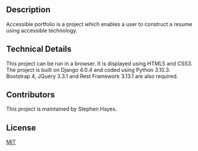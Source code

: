 ## Description

Accessible portfolio is a project which enables a user to construct a resume using accessible technology.

## Technical Details

This project can be run in a browser. It is displayed using HTML5 and CSS3. The project is built on Django 4.0.4 and coded using Python 3.10.3. Bootstrap 4, JQuery 3.3.1 and Rest Framework 3.13.1 are also required.

## Contributors

This project is maintained by Stephen Hayes.

## License

[MIT](https://choosealicense.com/licenses/mit/)
